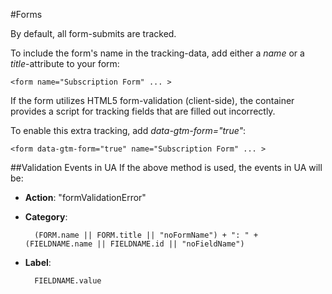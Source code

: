 #Forms

By default, all form-submits are tracked. 

To include the form's name in the tracking-data, add either a *name* or a *title*-attribute to your form:

	<form name="Subscription Form" ... >

If the form utilizes HTML5 form-validation (client-side), the container provides a script for tracking fields that are filled out incorrectly.

To enable this extra tracking, add *data-gtm-form="true"*:

	<form data-gtm-form="true" name="Subscription Form" ... >

##Validation Events in UA
If the above method is used, the events in UA will be:

- **Action**: "formValidationError"
- **Category**: 

		(FORM.name || FORM.title || "noFormName") + ": " + (FIELDNAME.name || FIELDNAME.id || "noFieldName")

- **Label**: 

		FIELDNAME.value